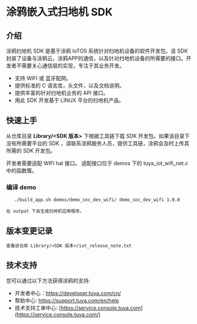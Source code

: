 # 涂鸦嵌入式扫地机 SDK

## 介绍

涂鸦扫地机 SDK 是基于涂鸦 IoTOS 系统针对扫地机设备的软件开发包。该 SDK 封装了设备与涂鸦云，涂鸦APP的通信，以及针对扫地机设备的所需要的接口。开发者不需要关心通信层的实现，专注于其业务开发。

* 支持 WIFI 或 蓝牙配网。
* 提供标准的 C 语言库，头文件，以及文档说明。
* 提供丰富的针对扫地机业务的 API 接口。
* 用此 SDK 开发基于 LINUX 平台的扫地机产品。

## 快速上手

  从仓库目录 **Library/<SDK 版本>** 下根据工具链下载 SDK 开发包。如果该目录下没有所需要平台的 SDK ，请联系涂鸦服务人员，提供工具链，涂鸦会及时上传其所需的 SDK 开发包。

  开发者需要适配 WIFI hal 接口。 适配接口位于 demos 下的 tuya_iot_wifi_net.c 中的函数簇。

### 编译 demo

 ```
    ./build_app.sh demos/demo_soc_dev_wifi/ demo_soc_dev_wifi 1.0.0
 ```
    在 output 下会生成扫地机应用程序。

## 版本变更记录
    查看该仓库 Library/<SDK 版本>/iot_release_note.txt

## 技术支持

您可以通过以下方法获得涂鸦的支持:
- 开发者中心：https://developer.tuya.com/cn/
- 帮助中心: https://support.tuya.com/en/help
- 技术支持工单中心: [https://service.console.tuya.com](https://service.console.tuya.com/)